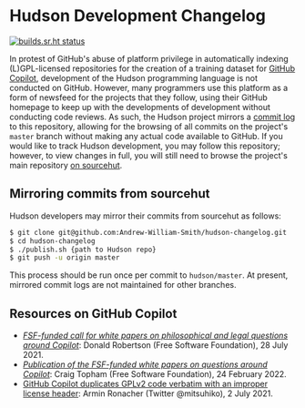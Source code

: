 # Hudson Development Changelog

[![builds.sr.ht status](https://builds.sr.ht/~awsmith/hudson.svg)](https://builds.sr.ht/~awsmith/hudson?)

In protest of GitHub's abuse of platform privilege in automatically indexing (L)GPL-licensed repositories for the creation of a training dataset for [GitHub Copilot](https://copilot.github.com/), development of the Hudson programming language is not conducted on GitHub.
However, many programmers use this platform as a form of newsfeed for the projects that they follow, using their GitHub homepage to keep up with the developments of development without conducting code reviews.
As such, the Hudson project mirrors a [commit log](https://github.com/Andrew-William-Smith/hudson-changelog/blob/master/master.log) to this repository, allowing for the browsing of all commits on the project's `master` branch without making any actual code available to GitHub.
If you would like to track Hudson development, you may follow this repository; however, to view changes in full, you will still need to browse the project's main repository [on sourcehut](https://git.sr.ht/~awsmith/hudson).

## Mirroring commits from sourcehut

Hudson developers may mirror their commits from sourcehut as follows:
```sh
$ git clone git@github.com:Andrew-William-Smith/hudson-changelog.git
$ cd hudson-changelog
$ ./publish.sh {path to Hudson repo}
$ git push -u origin master
```
This process should be run once per commit to `hudson/master`.  At present, mirrored commit logs are not maintained for other branches.

## Resources on GitHub Copilot

- [*FSF-funded call for white papers on philosophical and legal questions around Copilot*](https://www.fsf.org/blogs/licensing/fsf-funded-call-for-white-papers-on-philosophical-and-legal-questions-around-copilot): Donald Robertson (Free Software Foundation), 28 July 2021.
- [*Publication of the FSF-funded white papers on questions around Copilot*](https://www.fsf.org/news/publication-of-the-fsf-funded-white-papers-on-questions-around-copilot): Craig Topham (Free Software Foundation), 24 February 2022.
- [GitHub Copilot duplicates GPLv2 code verbatim with an improper license header](https://twitter.com/mitsuhiko/status/1410886329924194309): Armin Ronacher (Twitter @mitsuhiko), 2 July 2021.
